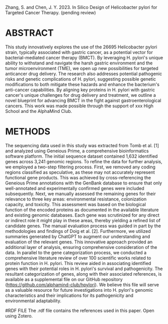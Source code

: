 Zhang, S. and Chen, J. Y. 2023. In Silico Design of Helicobacter pylori for Targeted Cancer Therapy. (pending review)

# ABSTRACT
This study innovatively explores the use of the 26695 Helicobacter pylori strain, typically associated with gastric cancer, as a potential vector for bacterial-mediated cancer therapy (BMCT). By leveraging H. pylori's unique ability to withstand and navigate the harsh gastric environment and the tumor microenvironment (TME), we open up new possibilities for targeted anticancer drug delivery. The research also addresses potential pathogenic risks and genetic complications of H. pylori, suggesting possible genetic modifications to both mitigate these hazards and enhance the bacterium's anti-cancer capabilities. By aligning key proteins in H. pylori with gastric cancer's unique challenges for drug delivery and treatment, we outline a novel blueprint for advancing BMCT in the fight against gastroenterological cancers. This work was made possible through the support of xxx High School and the AlphaMind Club.

# METHODS
The sequencing data used in this study was extracted from Tomb et al. [1] and analyzed using Geneious Prime, a comprehensive bioinformatics software platform. The initial sequence dataset contained 1,632 identified genes across 3,241 genomic regions.
To refine the data for further analysis, we employed a two-step filtering process. First, we removed any coding regions classified as speculative, as these may not accurately represent functional gene products.   This was achieved by cross-referencing the Geneious Prime annotations with the GenBank database to ensure that only well-annotated and experimentally confirmed genes were included subsequently.
Next, we manually assessed the remaining genes for their relevance to three key areas: environmental resistance, colonization capacity, and toxicity. This assessment was based on the biological function of the encoded proteins as documented in the available literature and existing genomic databases. Each gene was scrutinized for any direct or indirect role it might play in these areas, thereby yielding a refined list of candidate genes.
The manual evaluation process was guided in part by the methodologies and findings of Doig et al. [2]. Furthermore, we utilized summaries generated by ChatGPT to augment our understanding and evaluation of the relevant genes. This innovative approach provided an additional layer of analysis, ensuring comprehensive consideration of the data.
In parallel to the gene categorization process, we conducted a comprehensive literature review of over 100 scientific works related to protein function in H. pylori. This review aided in associating identified genes with their potential roles in H. pylori's survival and pathogenicity.
The resultant categorization of genes, along with their associated references, is available as a supplemental file on our GitHub repository (https://github.com/alphamind-club/hpylori). We believe this file will serve as a valuable resource for future investigations into H. pylori's genomic characteristics and their implications for its pathogenicity and environmental adaptability.

#RDF FILE
The .rdf file contains the references used in this paper. Open using Zotero.
